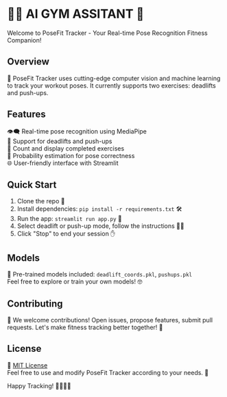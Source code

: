 # 🏋️‍♂️ AI GYM ASSITANT 🤖

Welcome to PoseFit Tracker - Your Real-time Pose Recognition Fitness Companion!

## Overview

🚀 PoseFit Tracker uses cutting-edge computer vision and machine learning to track your workout poses. It currently supports two exercises: deadlifts and push-ups.

## Features

👁️‍🗨️ Real-time pose recognition using MediaPipe  
💪 Support for deadlifts and push-ups  
🔢 Count and display completed exercises  
🎯 Probability estimation for pose correctness  
🌐 User-friendly interface with Streamlit  

## Quick Start

1. Clone the repo 🧬
2. Install dependencies: `pip install -r requirements.txt` 🛠️
3. Run the app: `streamlit run app.py` 🚀
4. Select deadlift or push-up mode, follow the instructions 🏃‍♂️
5. Click "Stop" to end your session ✋

## Models

🧠 Pre-trained models included: `deadlift_coords.pkl`, `pushups.pkl`  
Feel free to explore or train your own models! 🤓

## Contributing

🤝 We welcome contributions! Open issues, propose features, submit pull requests. Let's make fitness tracking better together! 🌟

## License

📜 [MIT License](LICENSE)  
Feel free to use and modify PoseFit Tracker according to your needs. 💼

Happy Tracking! 🏃‍♀️🏋️‍♀️
